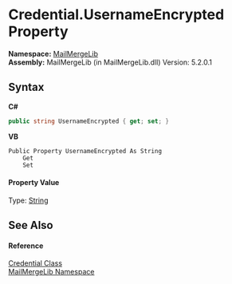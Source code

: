 # Credential.UsernameEncrypted Property 
 

**Namespace:**&nbsp;<a href="31c6ebbe-d683-7561-7308-5a5ee1f76bf5">MailMergeLib</a><br />**Assembly:**&nbsp;MailMergeLib (in MailMergeLib.dll) Version: 5.2.0.1

## Syntax

**C#**<br />
``` C#
public string UsernameEncrypted { get; set; }
```

**VB**<br />
``` VB
Public Property UsernameEncrypted As String
	Get
	Set
```


#### Property Value
Type: <a href="http://msdn2.microsoft.com/en-us/library/s1wwdcbf" target="_blank">String</a>

## See Also


#### Reference
<a href="e9393769-a87a-d6f9-d042-9fcb097d5a9a">Credential Class</a><br /><a href="31c6ebbe-d683-7561-7308-5a5ee1f76bf5">MailMergeLib Namespace</a><br />